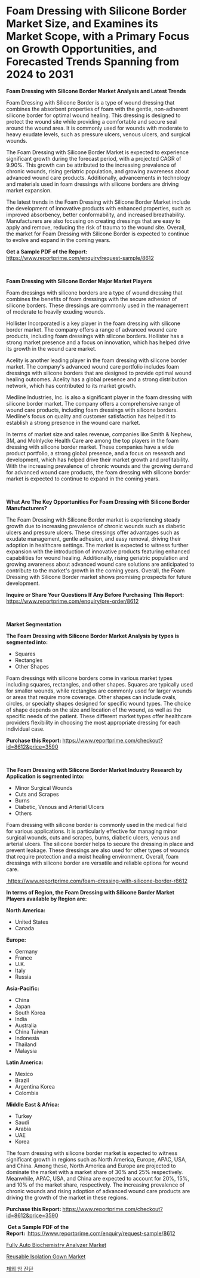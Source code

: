 <p><h1>Foam Dressing with Silicone Border Market Size, and Examines its Market Scope, with a Primary Focus on Growth Opportunities, and Forecasted Trends Spanning from 2024 to 2031</h1></p><p><strong>Foam Dressing with Silicone Border Market Analysis and Latest Trends</strong></p>
<p><p>Foam Dressing with Silicone Border is a type of wound dressing that combines the absorbent properties of foam with the gentle, non-adherent silicone border for optimal wound healing. This dressing is designed to protect the wound site while providing a comfortable and secure seal around the wound area. It is commonly used for wounds with moderate to heavy exudate levels, such as pressure ulcers, venous ulcers, and surgical wounds.</p><p>The Foam Dressing with Silicone Border Market is expected to experience significant growth during the forecast period, with a projected CAGR of 9.90%. This growth can be attributed to the increasing prevalence of chronic wounds, rising geriatric population, and growing awareness about advanced wound care products. Additionally, advancements in technology and materials used in foam dressings with silicone borders are driving market expansion.</p><p>The latest trends in the Foam Dressing with Silicone Border Market include the development of innovative products with enhanced properties, such as improved absorbency, better conformability, and increased breathability. Manufacturers are also focusing on creating dressings that are easy to apply and remove, reducing the risk of trauma to the wound site. Overall, the market for Foam Dressing with Silicone Border is expected to continue to evolve and expand in the coming years.</p></p>
<p><strong>Get a Sample PDF of the Report:&nbsp;</strong> <a href="https://www.reportprime.com/enquiry/request-sample/8612">https://www.reportprime.com/enquiry/request-sample/8612</a></p>
<p>&nbsp;</p>
<p><strong>Foam Dressing with Silicone Border Major Market Players</strong></p>
<p><p>Foam dressings with silicone borders are a type of wound dressing that combines the benefits of foam dressings with the secure adhesion of silicone borders. These dressings are commonly used in the management of moderate to heavily exuding wounds.</p><p>Hollister Incorporated is a key player in the foam dressing with silicone border market. The company offers a range of advanced wound care products, including foam dressings with silicone borders. Hollister has a strong market presence and a focus on innovation, which has helped drive its growth in the wound care market.</p><p>Acelity is another leading player in the foam dressing with silicone border market. The company's advanced wound care portfolio includes foam dressings with silicone borders that are designed to provide optimal wound healing outcomes. Acelity has a global presence and a strong distribution network, which has contributed to its market growth.</p><p>Medline Industries, Inc. is also a significant player in the foam dressing with silicone border market. The company offers a comprehensive range of wound care products, including foam dressings with silicone borders. Medline's focus on quality and customer satisfaction has helped it to establish a strong presence in the wound care market.</p><p>In terms of market size and sales revenue, companies like Smith & Nephew, 3M, and Molnlycke Health Care are among the top players in the foam dressing with silicone border market. These companies have a wide product portfolio, a strong global presence, and a focus on research and development, which has helped drive their market growth and profitability. With the increasing prevalence of chronic wounds and the growing demand for advanced wound care products, the foam dressing with silicone border market is expected to continue to expand in the coming years.</p></p>
<p>&nbsp;</p>
<p><strong>What Are The Key Opportunities For Foam Dressing with Silicone Border Manufacturers?</strong></p>
<p><p>The Foam Dressing with Silicone Border market is experiencing steady growth due to increasing prevalence of chronic wounds such as diabetic ulcers and pressure ulcers. These dressings offer advantages such as exudate management, gentle adhesion, and easy removal, driving their adoption in healthcare settings. The market is expected to witness further expansion with the introduction of innovative products featuring enhanced capabilities for wound healing. Additionally, rising geriatric population and growing awareness about advanced wound care solutions are anticipated to contribute to the market's growth in the coming years. Overall, the Foam Dressing with Silicone Border market shows promising prospects for future development.</p></p>
<p><strong>Inquire or Share Your Questions If Any Before Purchasing This Report:</strong> <a href="https://www.reportprime.com/enquiry/pre-order/8612">https://www.reportprime.com/enquiry/pre-order/8612</a></p>
<p>&nbsp;</p>
<p><strong>Market Segmentation</strong></p>
<p><strong>The Foam Dressing with Silicone Border Market Analysis by types is segmented into:</strong></p>
<p><ul><li>Squares</li><li>Rectangles</li><li>Other Shapes</li></ul></p>
<p><p>Foam dressings with silicone borders come in various market types including squares, rectangles, and other shapes. Squares are typically used for smaller wounds, while rectangles are commonly used for larger wounds or areas that require more coverage. Other shapes can include ovals, circles, or specialty shapes designed for specific wound types. The choice of shape depends on the size and location of the wound, as well as the specific needs of the patient. These different market types offer healthcare providers flexibility in choosing the most appropriate dressing for each individual case.</p></p>
<p><strong>Purchase this Report:&nbsp;</strong><a href="https://www.reportprime.com/checkout?id=8612&price=3590">https://www.reportprime.com/checkout?id=8612&price=3590</a></p>
<p>&nbsp;</p>
<p><strong>The Foam Dressing with Silicone Border Market Industry Research by Application is segmented into:</strong></p>
<p><ul><li>Minor Surgical Wounds</li><li>Cuts and Scrapes</li><li>Burns</li><li>Diabetic, Venous and Arterial Ulcers</li><li>Others</li></ul></p>
<p><p>Foam dressing with silicone border is commonly used in the medical field for various applications. It is particularly effective for managing minor surgical wounds, cuts and scrapes, burns, diabetic ulcers, venous and arterial ulcers. The silicone border helps to secure the dressing in place and prevent leakage. These dressings are also used for other types of wounds that require protection and a moist healing environment. Overall, foam dressings with silicone border are versatile and reliable options for wound care.</p></p>
<p><a href="https://www.reportprime.com/foam-dressing-with-silicone-border-r8612">&nbsp;https://www.reportprime.com/foam-dressing-with-silicone-border-r8612</a></p>
<p><strong>In terms of Region, the Foam Dressing with Silicone Border Market Players available by Region are:</strong></p>
<p>
    <p> <strong> North America: </strong>
        <ul>
            <li>United States</li>
            <li>Canada</li>
        </ul>
        </p> 
    <p> <strong> Europe: </strong>
        <ul>
            <li>Germany</li>
            <li>France</li>
            <li>U.K.</li>
            <li>Italy</li>
            <li>Russia</li>
        </ul>
        </p> 
    <p> <strong> Asia-Pacific: </strong>
        <ul>
            <li>China</li>
            <li>Japan</li>
            <li>South Korea</li>
            <li>India</li>
            <li>Australia</li>
            <li>China Taiwan</li>
            <li>Indonesia</li>
            <li>Thailand</li>
            <li>Malaysia</li>
        </ul>
        </p> 
    <p> <strong> Latin America: </strong>
        <ul>
            <li>Mexico</li>
            <li>Brazil</li>
            <li>Argentina Korea</li>
            <li>Colombia</li>
        </ul>
        </p> 
    <p> <strong> Middle East & Africa: </strong>
        <ul>
            <li>Turkey</li>
            <li>Saudi</li>
            <li>Arabia</li>
            <li>UAE</li>
            <li>Korea</li>
        </ul>
    </p>
    </p>
<p><p>The foam dressing with silicone border market is expected to witness significant growth in regions such as North America, Europe, APAC, USA, and China. Among these, North America and Europe are projected to dominate the market with a market share of 30% and 25% respectively. Meanwhile, APAC, USA, and China are expected to account for 20%, 15%, and 10% of the market share, respectively. The increasing prevalence of chronic wounds and rising adoption of advanced wound care products are driving the growth of the market in these regions.</p></p>
<p><strong>Purchase this Report: </strong><a href="https://www.reportprime.com/checkout?id=8612&price=3590">https://www.reportprime.com/checkout?id=8612&price=3590</a></p>
<p>&nbsp;<strong>Get a Sample PDF of the Report:&nbsp;&nbsp;</strong><a href="https://www.reportprime.com/enquiry/request-sample/8612">https://www.reportprime.com/enquiry/request-sample/8612</a></p>
<p><strong></strong></p>
<p><p><a href="https://github.com/LiamDavis60/Market-Research-Report-List-2/blob/main/fully-auto-biochemistry-analyzer-market.md">Fully Auto Biochemistry Analyzer Market</a></p><p><a href="https://github.com/ernidarwin455/Market-Research-Report-List-2/blob/main/reusable-isolation-gown-market.md">Reusable Isolation Gown Market</a></p><p><a href="https://github.com/sarassiksa/Market-Research-Report-List-2/blob/main/7294461105596.md">체외 암 진단</a></p></p>
